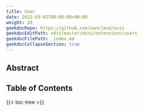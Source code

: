 ```yaml
---
title: User
date: 2022-03-02T00:00:00+00:00
weight: 20
geekdocRepo: https://github.com/owncloud/ocis
geekdocEditPath: edit/master/docs/extensions/users
geekdocFilePath: _index.md
geekdocCollapseSection: true
---
```


## Abstract


## Table of Contents

{{< toc-tree >}}
